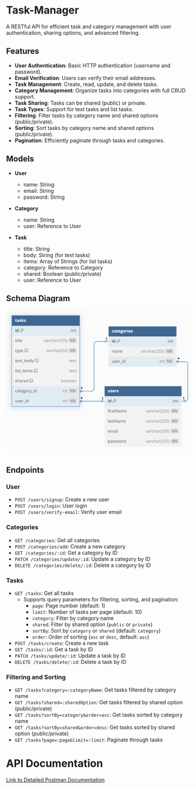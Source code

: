 # Task-Manager

A RESTful API for efficient task and category management with user authentication, sharing options, and advanced filtering.

## Features

- **User Authentication**: Basic HTTP authentication (username and password).
- **Email Verification**: Users can verify their email addresses.
- **Task Management**: Create, read, update, and delete tasks.
- **Category Management**: Organize tasks into categories with full CRUD support.
- **Task Sharing**: Tasks can be shared (public) or private.
- **Task Types**: Support for text tasks and list tasks.
- **Filtering**: Filter tasks by category name and shared options (public/private).
- **Sorting**: Sort tasks by category name and shared options (public/private).
- **Pagination**: Efficiently paginate through tasks and categories.

## Models

- **User**
  - name: String
  - email: String
  - password: String

- **Category**
  - name: String
  - user: Reference to User

- **Task**
  - title: String
  - body: String (for text tasks)
  - items: Array of Strings (for list tasks)
  - category: Reference to Category
  - shared: Boolean (public/private)
  - user: Reference to User

## Schema Diagram 
![Schema Diagram](https://github.com/tasbeehismail/Task-Manager/blob/main/schema-diagram.png)

## Endpoints

### User
- `POST /users/signup`: Create a new user
- `POST /users/login`: User login
- `POST /users/verify-email`: Verify user email

### Categories
- `GET /categories`: Get all categories
- `POST /categories/add`: Create a new category
- `GET /categories/:id`: Get a category by ID
- `PATCH /categories/update/:id`: Update a category by ID
- `DELETE /categories/delete/:id`: Delete a category by ID

### Tasks
- `GET /tasks`: Get all tasks
  - Supports query parameters for filtering, sorting, and pagination:
    - `page`: Page number (default: 1)
    - `limit`: Number of tasks per page (default: 10)
    - `category`: Filter by category name
    - `shared`: Filter by shared option (`public` or `private`)
    - `sortBy`: Sort by `category` or `shared` (default: `category`)
    - `order`: Order of sorting (`asc` or `desc`, default: `asc`)
- `POST /tasks/create`: Create a new task
- `GET /tasks/:id`: Get a task by ID
- `PATCH /tasks/update/:id`: Update a task by ID
- `DELETE /tasks/delete/:id`: Delete a task by ID

### Filtering and Sorting
- `GET /tasks?category=:categoryName`: Get tasks filtered by category name
- `GET /tasks?shared=:sharedOption`: Get tasks filtered by shared option (public/private)
- `GET /tasks?sortBy=category&order=asc`: Get tasks sorted by category name
- `GET /tasks?sortBy=shared&order=desc`: Get tasks sorted by shared option (public/private)
- `GET /tasks?page=:page&limit=:limit`: Paginate through tasks

# API Documentation
[Link to Detailed Postman Documentation](https://documenter.getpostman.com/view/34627138/2sA3kPoiux)
